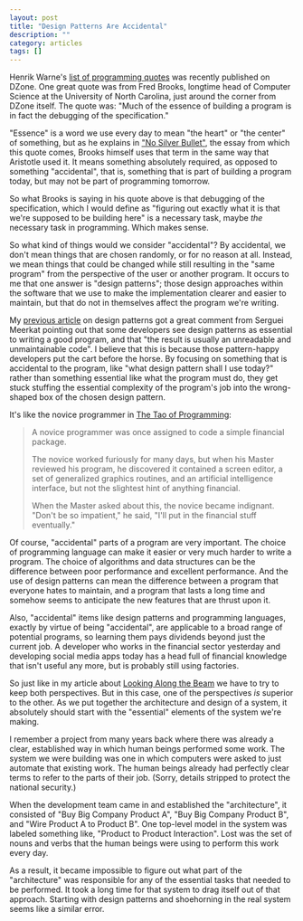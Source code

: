 ```yaml
---
layout: post
title: "Design Patterns Are Accidental"
description: ""
category: articles
tags: []
---
```


Henrik Warne's [list of programming quotes][quotes] was recently
published on DZone. One great quote was from Fred Brooks, longtime
head of Computer Science at the University of North Carolina,
just around the corner from DZone itself. The quote was: "Much of the essence
of building a program is in fact the debugging of the specification."

[quotes]:https://dzone.com/articles/more-good-programmingquotes

"Essence" is a word we use every day to mean "the heart" or "the center" of
something, but as he explains in ["No Silver Bullet"][nsb], the essay from
which this quote comes, Brooks himself uses that term in the same way that
Aristotle used it. It means something absolutely required, as opposed to
something "accidental", that is, something that is part of building a program
today, but may not be part of programming tomorrow.

[nsb]:http://www.cs.nott.ac.uk/~pszcah/G51ISS/Documents/NoSilverBullet.html

So what Brooks is saying in his quote above is that debugging of the
specification, which I would define as "figuring out exactly what it is
that we're supposed to be building here" is a necessary task, maybe *the*
necessary task in programming. Which makes sense.

So what kind of things would we consider "accidental"? By accidental, we
don't mean things that are chosen randomly, or for no reason at all. Instead,
we mean things that could be changed while still resulting in the "same
program" from the perspective of the user or another program. It occurs to
me that one answer is "design patterns"; those design approaches within the
software that we use to make the implementation clearer and easier to maintain,
but that do not in themselves affect the program we're writing.

My [previous article][prev] on design patterns got a great comment from
Serguei Meerkat pointing out that some developers see design patterns as
essential to writing a good program, and that "the result is usually an
unreadable and unmaintainable code". I believe that this is because
those pattern-happy developers put the cart before the horse. By focusing
on something that is accidental to the program, like "what design pattern
shall I use today?" rather than something essential like what the program
must do, they get stuck stuffing the essential complexity of the program's
job into the wrong-shaped box of the chosen design pattern.

[prev]:https://dzone.com/articles/design-patterns-are-not-blueprints

It's like the novice programmer in [The Tao of Programming][tao]:

> A novice programmer was once assigned to code a simple financial package.
>
> The novice worked furiously for many days, but when his Master reviewed his
> program, he discovered it contained a screen editor, a set of generalized
> graphics routines, and an artificial intelligence interface, but not the
> slightest hint of anything financial.
> 
> When the Master asked about this, the novice became indignant. "Don't be so
> impatient," he said, "I'll put in the financial stuff eventually."

[tao]:http://www.mit.edu/~xela/tao.html

Of course, "accidental" parts of a program are very important. The choice of
programming language can make it easier or very much harder to write a program.
The choice of algorithms and data structures can be the difference between 
poor performance and excellent performance. And the use of design patterns can
mean the difference between a program that everyone hates to maintain, and a
program that lasts a long time and somehow seems to anticipate the new
features that are thrust upon it. 

Also, "accidental" items like design patterns and programming languages,
exactly by virtue of being "accidental", are applicable to a broad range of
potential programs, so learning them pays dividends beyond just the current
job. A developer who works in the financial sector yesterday and developing
social media apps today has a head full of financial knowledge that isn't
useful any more, but is probably still using factories.

So just like in my article about [Looking Along the Beam][beam] we have to
try to keep both perspectives. But in this case, one of the perspectives
*is* superior to the other. As we put together the architecture and design of
a system, it absolutely should start with the "essential" elements of the
system we're making. 

I remember a project from many years back where there was already a clear,
established way in which human beings performed some work. The system we were
building was one in which computers were asked to just automate that existing
work. The human beings already had perfectly clear terms to refer to the parts
of their job. (Sorry, details stripped to protect the national security.) 

When the development team came in and established the "architecture", it
consisted of "Buy Big Company Product A", "Buy Big Company Product B", and
"Wire Product A to Product B". One top-level model in the system was labeled
something like, "Product to Product Interaction". Lost was the set of nouns
and verbs that the human beings were using to perform this work every day.  

As a result, it became impossible to figure out what part of the "architecture"
was responsible for any of the essential tasks that needed to be performed.  It
took a long time for that system to drag itself out of that approach.  Starting
with design patterns and shoehorning in the real system seems like a similar
error. 

[beam]:https://dzone.com/articles/looking-along-the-beam-analysis-and-insight

